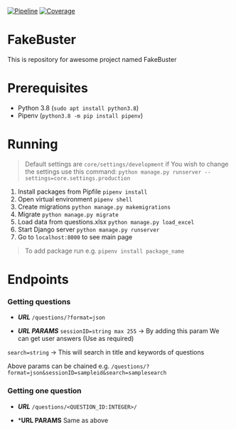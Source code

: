 [![Pipeline](https://gitlab.com/daniel.rozycki/fakebuster/badges/master/pipeline.svg)](https://gitlab.com/daniel.rozycki/fakebuster) 
[![Coverage](https://gitlab.com/daniel.rozycki/fakebuster/badges/master/coverage.svg)](https://gitlab.com/daniel.rozycki/fakebuster)


# FakeBuster

This is repository for awesome project named FakeBuster


# Prerequisites

 - Python 3.8 (`sudo apt install python3.8`)
 - Pipenv (`python3.8 -m pip install pipenv`) 

# Running

> Default settings are `core/settings/development` if You wish to change the settings use this command: `python manage.py runserver --settings=core.settings.production`

 1. Install packages from Pipfile `pipenv install`
 2. Open virtual environment `pipenv shell`
 3. Create migrations `python manage.py makemigrations`
 4. Migrate `python manage.py migrate`
 5. Load data from questions.xlsx `python manage.py load_excel`
 6. Start Django server `python manage.py runserver`
 7. Go to `localhost:8000` to see main page
 > To add package run e.g. `pipenv install package_name`

# Endpoints

### Getting questions
*  ***URL***
`/questions/?format=json`

*  ***URL PARAMS***
`sessionID=string max 255` -> By adding this param We can get user answers (Use as required)

`search=string` -> This will search in title and keywords of questions

Above params can be chained e.g. `/questions/?format=json&sessionID=sampleid&search=samplesearch`

### Getting one question

*  ***URL***
`/questions/<QUESTION_ID:INTEGER>/`

* ***URL PARAMS**
Same as above